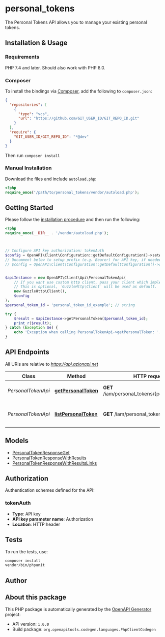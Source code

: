 # personal_tokens

The Personal Tokens API allows you to manage your existing personal tokens.



## Installation & Usage

### Requirements

PHP 7.4 and later.
Should also work with PHP 8.0.

### Composer

To install the bindings via [Composer](https://getcomposer.org/), add the following to `composer.json`:

```json
{
  "repositories": [
    {
      "type": "vcs",
      "url": "https://github.com/GIT_USER_ID/GIT_REPO_ID.git"
    }
  ],
  "require": {
    "GIT_USER_ID/GIT_REPO_ID": "*@dev"
  }
}
```

Then run `composer install`

### Manual Installation

Download the files and include `autoload.php`:

```php
<?php
require_once('/path/to/personal_tokens/vendor/autoload.php');
```

## Getting Started

Please follow the [installation procedure](#installation--usage) and then run the following:

```php
<?php
require_once(__DIR__ . '/vendor/autoload.php');



// Configure API key authorization: tokenAuth
$config = OpenAPI\Client\Configuration::getDefaultConfiguration()->setApiKey('Authorization', 'YOUR_API_KEY');
// Uncomment below to setup prefix (e.g. Bearer) for API key, if needed
// $config = OpenAPI\Client\Configuration::getDefaultConfiguration()->setApiKeyPrefix('Authorization', 'Bearer');


$apiInstance = new OpenAPI\Client\Api\PersonalTokenApi(
    // If you want use custom http client, pass your client which implements `GuzzleHttp\ClientInterface`.
    // This is optional, `GuzzleHttp\Client` will be used as default.
    new GuzzleHttp\Client(),
    $config
);
$personal_token_id = 'personal_token_id_example'; // string

try {
    $result = $apiInstance->getPersonalToken($personal_token_id);
    print_r($result);
} catch (Exception $e) {
    echo 'Exception when calling PersonalTokenApi->getPersonalToken: ', $e->getMessage(), PHP_EOL;
}

```

## API Endpoints

All URIs are relative to *https://api.azionapi.net*

Class | Method | HTTP request | Description
------------ | ------------- | ------------- | -------------
*PersonalTokenApi* | [**getPersonalToken**](docs/Api/PersonalTokenApi.md#getpersonaltoken) | **GET** /iam/personal_tokens/{personalTokenId} | Get a personal token info
*PersonalTokenApi* | [**listPersonalToken**](docs/Api/PersonalTokenApi.md#listpersonaltoken) | **GET** /iam/personal_tokens | List all existing personal token

## Models

- [PersonalTokenResponseGet](docs/Model/PersonalTokenResponseGet.md)
- [PersonalTokenResponseWithResults](docs/Model/PersonalTokenResponseWithResults.md)
- [PersonalTokenResponseWithResultsLinks](docs/Model/PersonalTokenResponseWithResultsLinks.md)

## Authorization

Authentication schemes defined for the API:
### tokenAuth

- **Type**: API key
- **API key parameter name**: Authorization
- **Location**: HTTP header


## Tests

To run the tests, use:

```bash
composer install
vendor/bin/phpunit
```

## Author



## About this package

This PHP package is automatically generated by the [OpenAPI Generator](https://openapi-generator.tech) project:

- API version: `1.0.0`
- Build package: `org.openapitools.codegen.languages.PhpClientCodegen`
